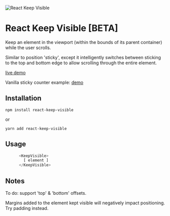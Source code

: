 ![React Keep Visible](https://repository-images.githubusercontent.com/257725090/ea52cb00-8486-11ea-80f1-d93c94bf0bea)

# React Keep Visible [BETA]
Keep an element in the viewport (within the bounds of its parent container) while the user scrolls.

Similar to position 'sticky', except it intelligently switches between sticking to the top and bottom 
edge to allow scrolling through the entire element.

[live demo](https://codesandbox.io/s/keep-visible-demo-1x1fw?file=/src/App.js)

Vanilla sticky counter example: [demo](https://codesandbox.io/s/keep-visible-counter-demo-sumq9?file=/src/App.js) 


## Installation

`npm install react-keep-visible`

or

`yarn add react-keep-visible`

## Usage

```js
      <KeepVisible>
        [ element ]
      </KeepVisible>
```

## Notes

To do:  support 'top' & 'bottom' offsets.

Margins added to the element kept visible will negatively impact positioning.  Try padding instead.
